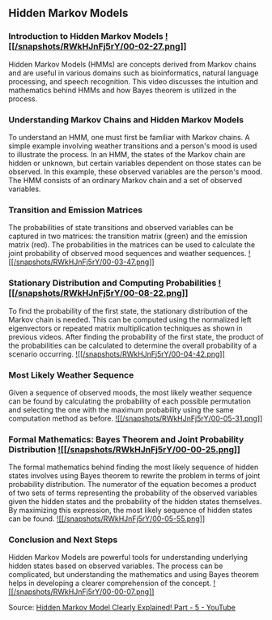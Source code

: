 ## Hidden Markov Models
### Introduction to Hidden Markov Models [![[/snapshots/RWkHJnFj5rY/00-02-27.png]]](<https://youtu.be/RWkHJnFj5rY?t=144s>)
Hidden Markov Models (HMMs) are concepts derived from Markov chains and are useful in various domains such as bioinformatics, natural language processing, and speech recognition. This video discusses the intuition and mathematics behind HMMs and how Bayes theorem is utilized in the process. 

### Understanding Markov Chains and Hidden Markov Models 
To understand an HMM, one must first be familiar with Markov chains. A simple example involving weather transitions and a person's mood is used to illustrate the process. In an HMM, the states of the Markov chain are hidden or unknown, but certain variables dependent on those states can be observed. In this example, these observed variables are the person's mood. The HMM consists of an ordinary Markov chain and a set of observed variables. 

### Transition and Emission Matrices
The probabilities of state transitions and observed variables can be captured in two matrices: the transition matrix (green) and the emission matrix (red). The probabilities in the matrices can be used to calculate the joint probability of observed mood sequences and weather sequences. [![[/snapshots/RWkHJnFj5rY/00-03-47.png]]](<https://youtu.be/RWkHJnFj5rY?t=224s>)

### Stationary Distribution and Computing Probabilities [![[/snapshots/RWkHJnFj5rY/00-08-22.png]]](<https://youtu.be/RWkHJnFj5rY?t=498s>)
To find the probability of the first state, the stationary distribution of the Markov chain is needed. This can be computed using the normalized left eigenvectors or repeated matrix multiplication techniques as shown in previous videos. After finding the probability of the first state, the product of the probabilities can be calculated to determine the overall probability of a scenario occurring. [![[/snapshots/RWkHJnFj5rY/00-04-42.png]]](<https://youtu.be/RWkHJnFj5rY?t=278s>)

### Most Likely Weather Sequence
Given a sequence of observed moods, the most likely weather sequence can be found by calculating the probability of each possible permutation and selecting the one with the maximum probability using the same computation method as before. [![[/snapshots/RWkHJnFj5rY/00-05-31.png]]](<https://youtu.be/RWkHJnFj5rY?t=328s>)

### Formal Mathematics: Bayes Theorem and Joint Probability Distribution [![[/snapshots/RWkHJnFj5rY/00-00-25.png]]](<https://youtu.be/RWkHJnFj5rY?t=22s>)
The formal mathematics behind finding the most likely sequence of hidden states involves using Bayes theorem to rewrite the problem in terms of joint probability distribution. The numerator of the equation becomes a product of two sets of terms representing the probability of the observed variables given the hidden states and the probability of the hidden states themselves. By maximizing this expression, the most likely sequence of hidden states can be found. [![[/snapshots/RWkHJnFj5rY/00-05-55.png]]](<https://youtu.be/RWkHJnFj5rY?t=352s>)

### Conclusion and Next Steps
Hidden Markov Models are powerful tools for understanding underlying hidden states based on observed variables. The process can be complicated, but understanding the mathematics and using Bayes theorem helps in developing a clearer comprehension of the concept. [![[/snapshots/RWkHJnFj5rY/00-00-07.png]]](<https://youtu.be/RWkHJnFj5rY?t=4s>)

Source: [Hidden Markov Model Clearly Explained! Part - 5 - YouTube](https://www.youtube.com/watch?v=RWkHJnFj5rY)
